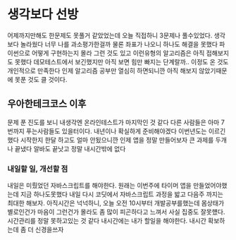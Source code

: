 # 생각보다 선방

어제까지만해도 한문제도 못풀거 같았었는데 오늘 직접하니 3문제나 풀수있었다. 생각보다 놀라웠다 너무 나를 과소평가한걸까 물론 좌표가 나오니 하나도 해결을 못했다 파이썬으로 어떻게 구현하는지 몰라 그런 것도 있고 이런유형의 알고리즘은 아직 접해보지도 못했다 데모테스트에서 보긴했지만 아직 보면 힘만 빠지는 단계랄까.. 이정도 온 것도 개인적으로 만족한다 인제 알고리즘 공부만 열심히 하면되니깐 아직 해보지 않았기때문에 못푼 것도 클 것이다.

## 우아한테크코스 이후

문제 푼 진도를 보니 내생각엔 온라인테스트가 마지막인 것 같다 다른 사람들은 아마 7번까지 푸는사람들도 있을터이다. 내년이나 확실하게 준비해야겠다 이번년도는 이르긴했다 시작한지 한달 하고도 얼마 안됬으니깐 인제 앱을 정말 만들어보자 큰 과제를 두개나 끝냈다 알바도 끝낫고 정말 내시간밖에 없다

### 내일할 일, 개선할 점

내일은 미뤘었던 자바스크립트를 해야한다. 원래는 이번주에 타이머 앱을 만들었어야했는데 지금 하나도못했다 내일 다시 코딧에서 자바스크립트 과정을 밟고 다음주 까지는 최대한 해보자. 아직시간은 넉넉하니, 오늘 오전 10시부터 개발공부를했는데 몸상태가 별로인건가 마음이 그런건가 몰라도 좀 많이 피곤하다고 느껴서 사실 집중도 잘못헀다. 시간관리를 정말 못하고있는 것 같다 내시간에는 내가 할일을 해야한다. 내시간 확보하는데 좀 더 신경을쓰자